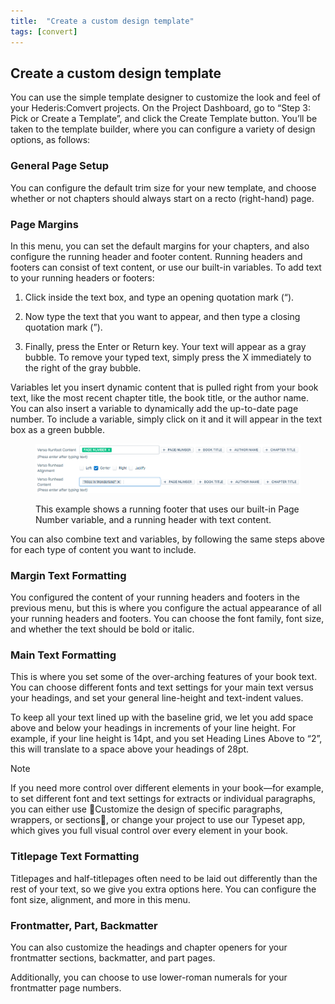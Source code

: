 ```yaml
---
title:  "Create a custom design template"
tags: [convert]
---
```


<section data-type="chapter" class="hsecchapter" data-hederis-type="hsecchapter" id="convert-template-designer" data-pi-attrs="id: convert-template-designer; data-tags: convert;" role="doc-chapter" data-tags="convert" data-author-name=" " data-book-title=" " title="Create a custom design template"><h1 data-hederis-type="hblkchaptitle" class="hblkchaptitle" id="pnpGTq3t7">Create a custom design template</h1><p class="hblkp" data-hederis-type="hblkp" id="p9MOpmSZy">You can use the simple template designer to customize the look and feel of your Hederis:Comvert projects. On the Project Dashboard, go to &#8220;Step 3: Pick or Create a Template&#8221;, and click the Create Template button. You&#8217;ll be taken to the template builder, where you can configure a variety of design options, as follows:</p><section class="hwprsubsection" data-hederis-type="hwprsubsection" id="paBkLm7se" data-type="subsection" title="General Page Setup"><h1 data-hederis-type="hblktitle" class="hblktitle" id="pHYoZdd2K">General Page Setup</h1><p class="hblkp" data-hederis-type="hblkp" id="pQfbrYNn2">You can configure the default trim size for your new template, and choose whether or not chapters should always start on a recto (right-hand) page.</p></section><section class="hwprsubsection" data-hederis-type="hwprsubsection" id="p13FzI0Ik" data-type="subsection" title="Page Margins"><h1 data-hederis-type="hblktitle" class="hblktitle" id="pgywKyZOI">Page Margins</h1><p class="hblkp" data-hederis-type="hblkp" id="pNSWPUWnd">In this menu, you can set the default margins for your chapters, and also configure the running header and footer content. Running headers and footers can consist of text content, or use our built-in variables. To add text to your running headers or footers:</p><ol class="hwprnumlist" data-hederis-type="hwprnumlist" id="pRmqd7tzr"><li class="hblkoli" data-hederis-type="hblkoli" id="liRWDpZm8V"><p class="hblkoli" data-hederis-type="hblklip" id="pi49mN2Uw">Click inside the text box, and type an opening quotation mark (&#8220;).</p></li><li class="hblkoli" data-hederis-type="hblkoli" id="liQCwpY9Xm"><p class="hblkoli" data-hederis-type="hblklip" id="pYapdDhNV">Now type the text that you want to appear, and then type a closing quotation mark (&#8221;).</p></li><li class="hblkoli" data-hederis-type="hblkoli" id="lib8TVf1q3"><p class="hblkoli" data-hederis-type="hblklip" id="p9Zx9Kld1">Finally, press the Enter or Return key. Your text will appear as a gray bubble. To remove your typed text, simply press the X immediately to the right of the gray bubble.</p></li></ol><p class="hblkp" data-hederis-type="hblkp" id="pooNRsFCo">Variables let you insert dynamic content that is pulled right from your book text, like the most recent chapter title, the book title, or the author name. You can also insert a variable to dynamically add the up-to-date page number. To include a variable, simply click on it and it will appear in the text box as a green bubble.</p><figure class="hwprfig" data-hederis-type="hwprfig" id="pEf16JVFM"><img data-hederis-type="hblkimg" class="hblkimg" id="p02xqxJln" src="/images/runheadfoot.png" data-img-src="runheadfoot.png"/><p class="hblkcaption" data-hederis-type="hblkcaption" id="pKFPXvDYQ">This example shows a running footer that uses our built-in Page Number variable, and a running header with text content.</p></figure><p class="hblkp" data-hederis-type="hblkp" id="pZ0LdHxU3">You can also combine text and variables, by following the same steps above for each type of content you want to include.</p></section><section class="hwprsubsection" data-hederis-type="hwprsubsection" id="pkVdHkeci" data-type="subsection" title="Margin Text Formatting"><h1 data-hederis-type="hblktitle" class="hblktitle" id="pS1hzflB6">Margin Text Formatting</h1><p class="hblkp" data-hederis-type="hblkp" id="pI7HaJhxv">You configured the content of your running headers and footers in the previous menu, but this is where you configure the actual appearance of all your running headers and footers. You can choose the font family, font size, and whether the text should be bold or italic.</p></section><section class="hwprsubsection" data-hederis-type="hwprsubsection" id="plXKmpAek" data-type="subsection" title="Main Text Formatting"><h1 data-hederis-type="hblktitle" class="hblktitle" id="p9VT8cyaY">Main Text Formatting</h1><p class="hblkp" data-hederis-type="hblkp" id="plt8RAlTX">This is where you set some of the over-arching features of your book text. You can choose different fonts and text settings for your main text versus your headings, and set your general line-height and text-indent values.</p><p class="hblkp" data-hederis-type="hblkp" id="pFBtL7GWS">To keep all your text lined up with the baseline grid, we let you add space above and below your headings in increments of your line height. For example, if your line height is 14pt, and you set Heading Lines Above to &#8220;2&#8221;, this will translate to a space above your headings of 28pt. </p><aside class="hwprbox box" data-hederis-type="hwprbox" id="pMSlIMMkE" data-type="sidebar"><p class="hblktype" data-hederis-type="hblktype" id="p6Mfbiexe">Note</p><p class="hblkp" data-hederis-type="hblkp" id="pICTrbYop">If you need more control over different elements in your book&#8212;for example, to set different font and text settings for extracts or individual paragraphs, you can either use Customize the design of specific paragraphs, wrappers, or sections, or change your project to use our Typeset app, which gives you full visual control over every element in your book.</p></aside></section><section class="hwprsubsection" data-hederis-type="hwprsubsection" id="pZwy6BqFY" data-type="subsection" title="Titlepage Text Formatting"><h1 data-hederis-type="hblktitle" class="hblktitle" id="pD35UJJS1">Titlepage Text Formatting</h1><p class="hblkp" data-hederis-type="hblkp" id="pGBdrHtVs">Titlepages and half-titlepages often need to be laid out differently than the rest of your text, so we give you extra options here. You can configure the font size, alignment, and more in this menu.</p></section><section class="hwprsubsection" data-hederis-type="hwprsubsection" id="pwaDW8FDg" data-type="subsection" title="Frontmatter, Part, Backmatter"><h1 data-hederis-type="hblktitle" class="hblktitle" id="pAx0AtmZN">Frontmatter, Part, Backmatter</h1><p class="hblkp" data-hederis-type="hblkp" id="pK5meRif6">You can also customize the headings and chapter openers for your frontmatter sections, backmatter, and part pages.</p><p class="hblkp" data-hederis-type="hblkp" id="p0kqJc7Qo">Additionally, you can choose to use lower-roman numerals for your frontmatter page numbers.</p></section></section>
